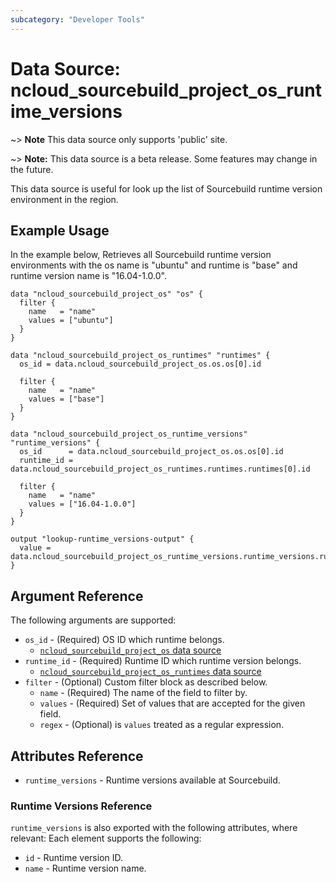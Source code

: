 ```yaml
---
subcategory: "Developer Tools"
---
```



# Data Source: ncloud_sourcebuild_project_os_runtime_versions

~> **Note** This data source only supports 'public' site.

~> **Note:** This data source is a beta release. Some features may change in the future.

This data source is useful for look up the list of Sourcebuild runtime version environment in the region.

## Example Usage

In the example below, Retrieves all Sourcebuild runtime version environments with the os name is "ubuntu" and runtime is "base" and runtime version name is "16.04-1.0.0".

```hcl
data "ncloud_sourcebuild_project_os" "os" {
  filter {
    name   = "name"
    values = ["ubuntu"]
  }
}

data "ncloud_sourcebuild_project_os_runtimes" "runtimes" {
  os_id = data.ncloud_sourcebuild_project_os.os.os[0].id

  filter {
    name   = "name"
    values = ["base"]
  }
}

data "ncloud_sourcebuild_project_os_runtime_versions" "runtime_versions" {
  os_id      = data.ncloud_sourcebuild_project_os.os.os[0].id
  runtime_id = data.ncloud_sourcebuild_project_os_runtimes.runtimes.runtimes[0].id

  filter {
    name   = "name"
    values = ["16.04-1.0.0"]
  }
}

output "lookup-runtime_versions-output" {
  value = data.ncloud_sourcebuild_project_os_runtime_versions.runtime_versions.runtime_versions
}
```

## Argument Reference

The following arguments are supported:

* `os_id` - (Required) OS ID which runtime belongs.
    * [`ncloud_sourcebuild_project_os` data source](./data-sources/sourcebuild_project_os.md)
* `runtime_id` - (Required) Runtime ID which runtime version belongs.
    * [`ncloud_sourcebuild_project_os_runtimes` data source](./data-sources/sourcebuild_project_os_runtimes.md)
* `filter` - (Optional) Custom filter block as described below.
    * `name` - (Required) The name of the field to filter by.
    * `values` - (Required) Set of values that are accepted for the given field.
    * `regex` - (Optional) is `values` treated as a regular expression.

## Attributes Reference

* `runtime_versions` - Runtime versions available at Sourcebuild.

### Runtime Versions Reference

`runtime_versions` is also exported with the following attributes, where relevant: Each element supports the following:

* `id` - Runtime version ID.
* `name` - Runtime version name.
